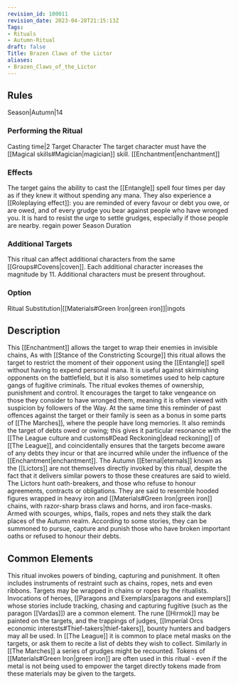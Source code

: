 ```yaml
---
revision_id: 100011
revision_date: 2023-04-28T21:15:13Z
Tags:
- Rituals
- Autumn-Ritual
draft: false
Title: Brazen Claws of the Lictor
aliases:
- Brazen_Claws_of_the_Lictor
---
```

## Rules
Season|Autumn|14
### Performing the Ritual
Casting time|2 Target Character The target character must have the [[Magical skills#Magician|magician]] skill.
[[Enchantment|enchantment]] 
### Effects
The target gains the ability to cast the [[Entangle]] spell four times per day as if they knew it without spending any mana.
They also experience a [[Roleplaying effect]]: you are reminded of every favour or debt you owe, or are owed, and of every grudge you bear against people who have wronged you. It is hard to resist the urge to settle grudges, especially if those people are nearby. 
regain power
Season Duration
### Additional Targets
This ritual can affect additional characters from the same [[Groups#Covens|coven]]. Each additional character increases the magnitude by 11. Additional characters must be present throughout.
### Option
Ritual Substitution|[[Materials#Green Iron|green iron]]|ingots
## Description
This [[Enchantment]] allows the target to wrap their enemies in invisible chains, As with [[Stance of the Constricting Scourge]] this ritual allows the target to restrict the moment of their opponent using the [[Entangle]] spell without having to expend personal mana. It is useful against skirmishing opponents on the battlefield, but it is also sometimes used to help capture gangs of fugitive criminals.
The ritual evokes themes of ownership, punishment and control. It encourages the target to take vengeance on those they consider to have wronged them, meaning it is often viewed with suspicion by followers of the Way. At the same time this reminder of past offences against the target or their family is seen as a bonus in some parts of [[The Marches]], where the people have long memories. It also reminds the target of debts owed or owing; this gives it particular resonance with the [[The League culture and customs#Dead Reckoning|dead reckoning]] of [[The League]], and coincidentally ensures that the targets become aware of any debts they incur or that are incurred while under the influence of the [[Enchantment|enchantment]].
The Autumn [[Eternal|eternals]] known as the [[Lictors]] are not themselves directly invoked by this ritual, despite the fact that it delivers similar powers to those these creatures are said to wield. The Lictors hunt oath-breakers, and those who refuse to honour agreements, contracts or obligations. They are said to resemble hooded figures wrapped in heavy iron and [[Materials#Green Iron|green iron]] chains, with razor-sharp brass claws and horns, and iron face-masks. Armed with scourges, whips, flails, ropes and nets they stalk the dark places of the Autumn realm. According to some stories, they can be summoned to pursue, capture and punish those who have broken important oaths or refused to honour their debts.
## Common Elements
This ritual invokes powers of binding, capturing and punishment. It often includes instruments of restraint such as chains, ropes, nets and even ribbons. Targets may be wrapped in chains or ropes by the ritualists. Invocations of heroes, [[Paragons and Exemplars|paragons and exemplars]] whose stories include tracking, chasing and capturing fugitive (such as the paragon [[Vardas]]) are a common element. The rune [[Hirmok]] may be painted on the targets, and the trappings of judges, [[Imperial Orcs economic interests#Thief-takers|thief-takers]], bounty hunters and badgers may all be used. In [[The League]] it is common to place metal masks on the targets, or ask them to recite a list of debts they wish to collect. Similarly in [[The Marches]] a series of grudges might be recounted.
Tokens of [[Materials#Green Iron|green iron]] are often used in this ritual - even if the metal is not being used to empower the target directly  tokens made from these materials may be given to the targets.